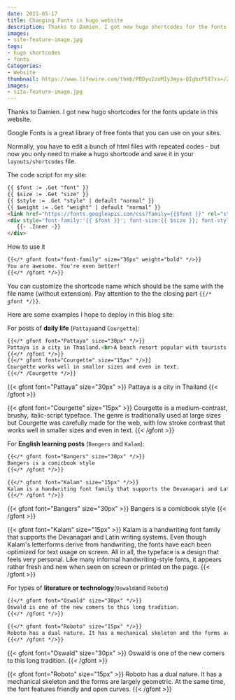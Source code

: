 ```yaml
---
date: 2021-05-17
title: Changing Fonts in hugo website
description: Thanks to Damien. I got new hugo shortcodes for the fonts update in this website.
images:
- site-feature-image.jpg
tags:
- hugo shortcodes
- fonts
Categories:
- Website
thumbnail: https://www.lifewire.com/thmb/PBDyu2zoMIy3mya-QIgbxF587xs=/2201x1362/filters:no_upscale():max_bytes(150000):strip_icc()/GettyImages-157679986-5b2ed453a474be0036cf7d58.jpg
images:
- site-feature-image.jpg
---
```

Thanks to Damien. I got new hugo shortcodes for the fonts update in this website.
<!--more-->
Google Fonts is a great library of free fonts that you can use
on your sites.

Normally, you have to edit a bunch of
html files with repeated codes - but now
you only need to make a hugo shortcode
and save it in your `layouts/shortcodes` file.

 The code script for my site:

 ```md
{{ $font := .Get "font" }}
{{ $size := .Get "size" }}
{{ $style := .Get "style" | default "normal" }}
{{ $weight := .Get "weight" | default "normal" }}
<link href="https://fonts.googleapis.com/css?family={{$font }}" rel="stylesheet" type="text/css">
<div style="font-family:'{{ $font }}'; font-size:{{ $size }}; font-style:{{ $style}}; font-weight:{{ $weight }}">
    {{- .Inner -}}
</div>
```
How to use it
```md
{{</* gfont font="font-family" size="36px" weight="bold" */>}}
You are awesome. You're even better!
{{</* /gfont */>}}
```
You can customize the shortcode name which should be the same with the file name (without extension). Pay attention to the the closing part `{{/* gfont */}}`.

Here are some examples I hope to deploy in this blog site:

For posts of **daily life** (`Pattaya`and `Courgette`):

```md
{{</* gfont font="Pattaya" size="30px" */>}}
Pattaya is a city in Thailand.<br>A beach resort popular with tourists.
{{</* /gfont */>}}
{{</* gfont font="Courgette" size="15px" */>}}
Courgette works well in smaller sizes and even in text.
{{</* /Courgette */>}}
```
{{< gfont font="Pattaya" size="30px" >}}
Pattaya is a city in Thailand
{{< /gfont >}}

{{< gfont font="Courgette" size="15px" >}}
Courgette is a medium-contrast, brushy, italic-script typeface. The genre is traditionally used at large sizes but Courgette was carefully made for the web, with low stroke contrast that works well in smaller sizes and even in text.
{{< /gfont >}}

For **English learning posts** (`Bangers` and `Kalam`):
 ```md
 {{</* gfont font="Bangers" size="30px" */>}}
 Bangers is a comicbook style
 {{</* /gfont */>}}

 {{</* gfont font="Kalam" size="15px" */>}}
 Kalam is a handwriting font family that supports the Devanagari and Latin writing systems. Even though Kalam's letterforms derive from handwriting, the fonts have each been optimized for text usage on screen. All in all, the typeface is a design that feels very personal. Like many informal handwriting-style fonts, it appears rather fresh and new when seen on screen or printed on the page.
 {{</* /gfont */>}}
 ```

{{< gfont font="Bangers" size="30px" >}}
Bangers is a comicbook style
{{< /gfont >}}

{{< gfont font="Kalam" size="15px" >}}
Kalam is a handwriting font family that supports the Devanagari and Latin writing systems. Even though Kalam's letterforms derive from handwriting, the fonts have each been optimized for text usage on screen. All in all, the typeface is a design that feels very personal. Like many informal handwriting-style fonts, it appears rather fresh and new when seen on screen or printed on the page.
{{< /gfont >}}

For types of **literature or technology**(`Oswald`and `Roboto`)

 ```md
{{</* gfont font="Oswald" size="30px" */>}}
Oswald is one of the new comers to this long tradition.
{{</* /gfont */>}}

{{</* gfont font="Roboto" size="15px" */>}}
Roboto has a dual nature. It has a mechanical skeleton and the forms are largely geometric. At the same time, the font features friendly and open curves.
{{</* /gfont */>}}
```

{{< gfont font="Oswald" size="30px" >}}
Oswald is one of the new comers to this long tradition.
{{< /gfont >}}

{{< gfont font="Roboto" size="15px" >}}
Roboto has a dual nature. It has a mechanical skeleton and the forms are largely geometric. At the same time, the font features friendly and open curves.
{{< /gfont >}}
